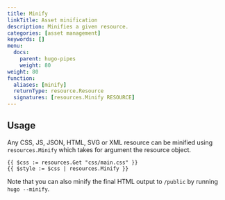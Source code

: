 ```yaml
---
title: Minify
linkTitle: Asset minification
description: Minifies a given resource.
categories: [asset management]
keywords: []
menu:
  docs:
    parent: hugo-pipes
    weight: 80
weight: 80
function:
  aliases: [minify]
  returnType: resource.Resource
  signatures: [resources.Minify RESOURCE]
---
```


## Usage

Any CSS, JS, JSON, HTML, SVG or XML resource can be minified using `resources.Minify` which takes for argument the resource object.

```go-html-template
{{ $css := resources.Get "css/main.css" }}
{{ $style := $css | resources.Minify }}
```

Note that you can also minify the final HTML output to `/public` by running `hugo --minify`.
